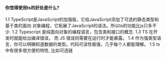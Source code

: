 #### 你觉得使⽤ts的好处是什么?

1.1 TypeScript是JavaScript的加强版，它给JavaScript添加了可选的静态类型和基于类的⾯向
对象编程，它拓展了JavaScript的语法。所以ts的功能⽐js只多不少.
1.2 Typescript 是纯⾯向对象的编程语⾔，包含类和接⼝的概念.
1.3 TS 在开发时就能给出编译错误， ⽽ JS 错误则需要在运⾏时才能暴露。
1.4 作为强类型语⾔，你可以明确知道数据的类型。代码可读性极强，⼏乎每个⼈都能理解。
1.5 ts中有很多很⽅便的特性, ⽐如可选链
